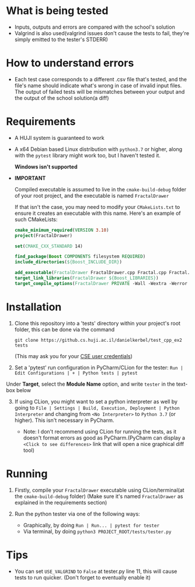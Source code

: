 # What is being tested
- Inputs, outputs and errors are compared with the school's solution
- Valgrind is also used(valgrind issues don't cause the tests to fail,
  they're simply emitted to the tester's STDERR)

# How to understand errors
- Each test case corresponds to a different .csv file that's tested, and the file's name should
  indicate what's wrong in case of invalid input files. The output of failed tests will be
   mismatches between your output and the output of the school solution(a diff)

# Requirements

- A HUJI system is guaranteed to work
- A x64 Debian based Linux distribution with `python3.7` or higher, along with the `pytest` library
  might work too, but I haven't tested it.
  
  **Windows isn't supported**
  
- **IMPORTANT**

  Compiled executable is assumed to live in the `cmake-build-debug` folder of your root project,
  and the executable is named `FractalDrawer`

  If that isn't the case, you may need to modify your `CMakeLists.txt` to ensure it creates an executable with this
  name. Here's an example of such CMakeLists:
  
  ```cmake
  cmake_minimum_required(VERSION 3.10)
  project(FractalDrawer)
  
  set(CMAKE_CXX_STANDARD 14)
  
  find_package(Boost COMPONENTS filesystem REQUIRED)
  include_directories(${Boost_INCLUDE_DIR})
  
  add_executable(FractalDrawer FractalDrawer.cpp Fractal.cpp Fractal.h)
  target_link_libraries(FractalDrawer ${Boost_LIBRARIES})
  target_compile_options(FractalDrawer PRIVATE -Wall -Wextra -Werror -Wvla)
  ```
  


# Installation

1. Clone this repository into a 'tests' directory within your project's root folder,
   this can be done via the command 
   
   `git clone https://github.cs.huji.ac.il/danielkerbel/test_cpp_ex2 tests`
   
   (This may ask you for your [CSE user credentials](https://wiki.cs.huji.ac.il/wiki/Password_and_OTP#OTP_and_UNIX_passwords))

2. Set a 'pytest' run configuration in PyCharm/CLion for the tester:
  `Run | Edit Configurations | + | Python tests | pytest`
  
  Under **Target**, select the **Module Name** option, and write `tester` in the text-box below
  
3. If using CLion, you might want to set a python interpreter as well by going to 
   `File | Settings | Build, Execution, Deployment | Python Interpreter` and changing from `<No
    Interpreter>` to `Python 3.7` (or higher). This isn't necessary in PyCharm.
    
    * Note: I don't recommend using CLion for running the tests, as it doesn't format errors as
      good as PyCharm.(PyCharm can display a `<Click to see differences>` link that will open
      a nice graphical diff tool)
  
# Running

1. Firstly, compile your `FractalDrawer` executable using CLion/terminal(at the `cmake-build-debug` folder)
   (Make sure it's named `FractalDrawer` as explained in the requirements section)

2. Run the python tester via one of the following ways:
   - Graphically, by doing `Run | Run... | pytest for tester`
   - Via terminal, by doing `python3 PROJECT_ROOT/tests/tester.py`
   
# Tips 

- You can set `USE_VALGRIND` to `False` at tester.py line 11, this will cause
  tests to run quicker. (Don't forget to eventually enable it)